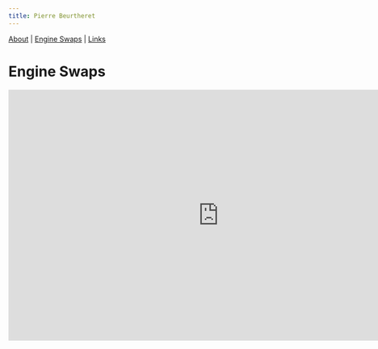 ```yaml
---
title: Pierre Beurtheret
---
```

[About](index.html) | [Engine Swaps](swaps.html) | [Links](links.html)
# Engine Swaps
<iframe src="https://docs.google.com/presentation/d/e/2PACX-1vRdqMwug9E7oul-uNaqT2q_0tGVnQ355t0G2KBb_s2vaqhrZV_4JP6PCJMTlodN53Vv4pH8Vo0MW8FK/embed?start=true&loop=false&delayms=3000" frameborder="0" width="832" height="497" allowfullscreen="true" mozallowfullscreen="true" webkitallowfullscreen="true"></iframe>

